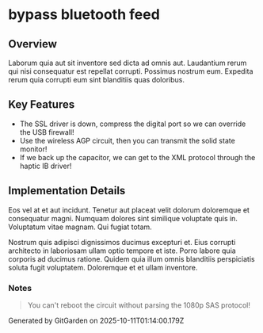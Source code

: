 # bypass bluetooth feed

## Overview
Laborum quia aut sit inventore sed dicta ad omnis aut. Laudantium rerum qui nisi consequatur est repellat corrupti. Possimus nostrum eum. Expedita rerum quia corrupti eum sint blanditiis quas doloribus.

## Key Features
- The SSL driver is down, compress the digital port so we can override the USB firewall!
- Use the wireless AGP circuit, then you can transmit the solid state monitor!
- If we back up the capacitor, we can get to the XML protocol through the haptic IB driver!

## Implementation Details
Eos vel at et aut incidunt. Tenetur aut placeat velit dolorum doloremque et consequatur magni. Numquam dolores sint similique voluptate quis in. Voluptatum vitae magnam. Qui fugiat totam.
 Nostrum quis adipisci dignissimos ducimus excepturi et. Eius corrupti architecto in laboriosam ullam optio tempore et iste. Porro labore quia corporis ad ducimus ratione. Quidem quia illum omnis blanditiis perspiciatis soluta fugit voluptatem. Doloremque et et ullam inventore.

### Notes
> You can't reboot the circuit without parsing the 1080p SAS protocol!

Generated by GitGarden on 2025-10-11T01:14:00.179Z